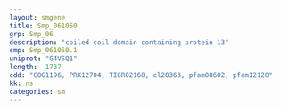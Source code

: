 ```yaml
---
layout: smgene
title: Smp_061050
grp: Smp_06
description: "coiled coil domain containing protein 13"
smp: Smp_061050.1
uniprot: "G4VSQ1"
length:  1737
cdd: "COG1196, PRK12704, TIGR02168, cl20363, pfam08602, pfam12128"
kk: ns
categories: sm
---
```

